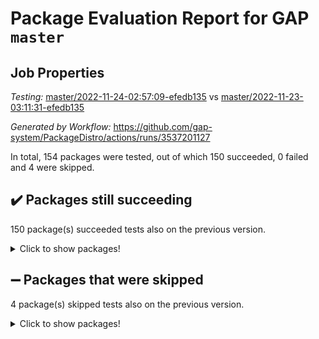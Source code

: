 # Package Evaluation Report for GAP `master`

## Job Properties

*Testing:* [master/2022-11-24-02:57:09-efedb135](https://github.com/gap-system/PackageDistro/blob/data/reports/master/2022-11-24-02:57:09-efedb135) vs [master/2022-11-23-03:11:31-efedb135](https://github.com/gap-system/PackageDistro/blob/data/reports/master/2022-11-23-03:11:31-efedb135)

*Generated by Workflow:* https://github.com/gap-system/PackageDistro/actions/runs/3537201127

In total, 154 packages were tested, out of which 150 succeeded, 0 failed and 4 were skipped.

## :heavy_check_mark: Packages still succeeding

150 package(s) succeeded tests also on the previous version.
<details><summary>Click to show packages!</summary>

- 4ti2interface 2022.09-01 [(success)](https://github.com/gap-system/PackageDistro/actions/runs/3537201127/jobs/5937077883)
- ace 5.6.1 [(success)](https://github.com/gap-system/PackageDistro/actions/runs/3537201127/jobs/5937077943)
- aclib 1.3.2 [(success)](https://github.com/gap-system/PackageDistro/actions/runs/3537201127/jobs/5937077994)
- agt 0.3 [(success)](https://github.com/gap-system/PackageDistro/actions/runs/3537201127/jobs/5937078047)
- alnuth 3.2.1 [(success)](https://github.com/gap-system/PackageDistro/actions/runs/3537201127/jobs/5937078105)
- anupq 3.2.6 [(success)](https://github.com/gap-system/PackageDistro/actions/runs/3537201127/jobs/5937078151)
- atlasrep 2.1.6 [(success)](https://github.com/gap-system/PackageDistro/actions/runs/3537201127/jobs/5937078198)
- autodoc 2022.10.20 [(success)](https://github.com/gap-system/PackageDistro/actions/runs/3537201127/jobs/5937078241)
- automata 1.15 [(success)](https://github.com/gap-system/PackageDistro/actions/runs/3537201127/jobs/5937078285)
- automgrp 1.3.2 [(success)](https://github.com/gap-system/PackageDistro/actions/runs/3537201127/jobs/5937078348)
- autpgrp 1.11 [(success)](https://github.com/gap-system/PackageDistro/actions/runs/3537201127/jobs/5937078399)
- cap 2022.11-16 [(success)](https://github.com/gap-system/PackageDistro/actions/runs/3537201127/jobs/5937078458)
- caratinterface 2.3.4 [(success)](https://github.com/gap-system/PackageDistro/actions/runs/3537201127/jobs/5937078500)
- cddinterface 2022.11.01 [(success)](https://github.com/gap-system/PackageDistro/actions/runs/3537201127/jobs/5937078543)
- circle 1.6.5 [(success)](https://github.com/gap-system/PackageDistro/actions/runs/3537201127/jobs/5937078619)
- classicpres 1.22 [(success)](https://github.com/gap-system/PackageDistro/actions/runs/3537201127/jobs/5937078671)
- cohomolo 1.6.10 [(success)](https://github.com/gap-system/PackageDistro/actions/runs/3537201127/jobs/5937078719)
- congruence 1.2.4 [(success)](https://github.com/gap-system/PackageDistro/actions/runs/3537201127/jobs/5937078768)
- corelg 1.56 [(success)](https://github.com/gap-system/PackageDistro/actions/runs/3537201127/jobs/5937078809)
- crime 1.6 [(success)](https://github.com/gap-system/PackageDistro/actions/runs/3537201127/jobs/5937078869)
- crisp 1.4.5 [(success)](https://github.com/gap-system/PackageDistro/actions/runs/3537201127/jobs/5937078907)
- crypting 0.10.4 [(success)](https://github.com/gap-system/PackageDistro/actions/runs/3537201127/jobs/5937078944)
- cryst 4.1.25 [(success)](https://github.com/gap-system/PackageDistro/actions/runs/3537201127/jobs/5937078991)
- crystcat 1.1.10 [(success)](https://github.com/gap-system/PackageDistro/actions/runs/3537201127/jobs/5937079039)
- ctbllib 1.3.4 [(success)](https://github.com/gap-system/PackageDistro/actions/runs/3537201127/jobs/5937079093)
- cubefree 1.19 [(success)](https://github.com/gap-system/PackageDistro/actions/runs/3537201127/jobs/5937079150)
- curlinterface 2.3.1 [(success)](https://github.com/gap-system/PackageDistro/actions/runs/3537201127/jobs/5937079210)
- cvec 2.7.6 [(success)](https://github.com/gap-system/PackageDistro/actions/runs/3537201127/jobs/5937079274)
- datastructures 0.3.0 [(success)](https://github.com/gap-system/PackageDistro/actions/runs/3537201127/jobs/5937079323)
- deepthought 1.0.6 [(success)](https://github.com/gap-system/PackageDistro/actions/runs/3537201127/jobs/5937079370)
- design 1.7 [(success)](https://github.com/gap-system/PackageDistro/actions/runs/3537201127/jobs/5937079424)
- difsets 2.3.1 [(success)](https://github.com/gap-system/PackageDistro/actions/runs/3537201127/jobs/5937079491)
- digraphs 1.6.0 [(success)](https://github.com/gap-system/PackageDistro/actions/runs/3537201127/jobs/5937079533)
- edim 1.3.6 [(success)](https://github.com/gap-system/PackageDistro/actions/runs/3537201127/jobs/5937079586)
- example 4.3.2 [(success)](https://github.com/gap-system/PackageDistro/actions/runs/3537201127/jobs/5937079624)
- examplesforhomalg 2022.10-01 [(success)](https://github.com/gap-system/PackageDistro/actions/runs/3537201127/jobs/5937079684)
- factint 1.6.3 [(success)](https://github.com/gap-system/PackageDistro/actions/runs/3537201127/jobs/5937079734)
- ferret 1.0.9 [(success)](https://github.com/gap-system/PackageDistro/actions/runs/3537201127/jobs/5937079792)
- fga 1.4.0 [(success)](https://github.com/gap-system/PackageDistro/actions/runs/3537201127/jobs/5937079835)
- fining 1.5.1 [(success)](https://github.com/gap-system/PackageDistro/actions/runs/3537201127/jobs/5937079887)
- float 1.0.3 [(success)](https://github.com/gap-system/PackageDistro/actions/runs/3537201127/jobs/5937079951)
- format 1.4.3 [(success)](https://github.com/gap-system/PackageDistro/actions/runs/3537201127/jobs/5937080021)
- forms 1.2.9 [(success)](https://github.com/gap-system/PackageDistro/actions/runs/3537201127/jobs/5937080071)
- fplsa 1.2.5 [(success)](https://github.com/gap-system/PackageDistro/actions/runs/3537201127/jobs/5937080116)
- fr 2.4.11 [(success)](https://github.com/gap-system/PackageDistro/actions/runs/3537201127/jobs/5937080169)
- francy 1.2.5 [(success)](https://github.com/gap-system/PackageDistro/actions/runs/3537201127/jobs/5937080248)
- fwtree 1.3 [(success)](https://github.com/gap-system/PackageDistro/actions/runs/3537201127/jobs/5937080305)
- gapdoc 1.6.6 [(success)](https://github.com/gap-system/PackageDistro/actions/runs/3537201127/jobs/5937080356)
- gauss 2022.11-01 [(success)](https://github.com/gap-system/PackageDistro/actions/runs/3537201127/jobs/5937080419)
- gaussforhomalg 2022.08-03 [(success)](https://github.com/gap-system/PackageDistro/actions/runs/3537201127/jobs/5937080488)
- gbnp 1.0.5 [(success)](https://github.com/gap-system/PackageDistro/actions/runs/3537201127/jobs/5937080557)
- generalizedmorphismsforcap 2022.11-01 [(success)](https://github.com/gap-system/PackageDistro/actions/runs/3537201127/jobs/5937080624)
- genss 1.6.8 [(success)](https://github.com/gap-system/PackageDistro/actions/runs/3537201127/jobs/5937080664)
- gradedmodules 2022.09-02 [(success)](https://github.com/gap-system/PackageDistro/actions/runs/3537201127/jobs/5937080706)
- gradedringforhomalg 2022.10-01 [(success)](https://github.com/gap-system/PackageDistro/actions/runs/3537201127/jobs/5937080756)
- grape 4.8.5 [(success)](https://github.com/gap-system/PackageDistro/actions/runs/3537201127/jobs/5937080810)
- groupoids 1.71 [(success)](https://github.com/gap-system/PackageDistro/actions/runs/3537201127/jobs/5937080851)
- grpconst 2.6.3 [(success)](https://github.com/gap-system/PackageDistro/actions/runs/3537201127/jobs/5937080923)
- guarana 0.96.3 [(success)](https://github.com/gap-system/PackageDistro/actions/runs/3537201127/jobs/5937080990)
- guava 3.17 [(success)](https://github.com/gap-system/PackageDistro/actions/runs/3537201127/jobs/5937081047)
- hap 1.47 [(success)](https://github.com/gap-system/PackageDistro/actions/runs/3537201127/jobs/5937081094)
- hapcryst 0.1.15 [(success)](https://github.com/gap-system/PackageDistro/actions/runs/3537201127/jobs/5937081155)
- hecke 1.5.3 [(success)](https://github.com/gap-system/PackageDistro/actions/runs/3537201127/jobs/5937081213)
- help 3.5 [(success)](https://github.com/gap-system/PackageDistro/actions/runs/3537201127/jobs/5937081269)
- homalg 2022.08-04 [(success)](https://github.com/gap-system/PackageDistro/actions/runs/3537201127/jobs/5937081332)
- homalgtocas 2022.11-02 [(success)](https://github.com/gap-system/PackageDistro/actions/runs/3537201127/jobs/5937081392)
- idrel 2.44 [(success)](https://github.com/gap-system/PackageDistro/actions/runs/3537201127/jobs/5937081450)
- images 1.3.1 [(success)](https://github.com/gap-system/PackageDistro/actions/runs/3537201127/jobs/5937081510)
- intpic 0.3.0 [(success)](https://github.com/gap-system/PackageDistro/actions/runs/3537201127/jobs/5937081589)
- io 4.8.0 [(success)](https://github.com/gap-system/PackageDistro/actions/runs/3537201127/jobs/5937081649)
- io_forhomalg 2022.11-01 [(success)](https://github.com/gap-system/PackageDistro/actions/runs/3537201127/jobs/5937081712)
- irredsol 1.4.4 [(success)](https://github.com/gap-system/PackageDistro/actions/runs/3537201127/jobs/5937081763)
- json 2.1.1 [(success)](https://github.com/gap-system/PackageDistro/actions/runs/3537201127/jobs/5937081812)
- jupyterkernel 1.4.1 [(success)](https://github.com/gap-system/PackageDistro/actions/runs/3537201127/jobs/5937081859)
- jupyterviz 1.5.6 [(success)](https://github.com/gap-system/PackageDistro/actions/runs/3537201127/jobs/5937081946)
- kan 1.34 [(success)](https://github.com/gap-system/PackageDistro/actions/runs/3537201127/jobs/5937081991)
- kbmag 1.5.10 [(success)](https://github.com/gap-system/PackageDistro/actions/runs/3537201127/jobs/5937082040)
- laguna 3.9.5 [(success)](https://github.com/gap-system/PackageDistro/actions/runs/3537201127/jobs/5937082104)
- liealgdb 2.2.1 [(success)](https://github.com/gap-system/PackageDistro/actions/runs/3537201127/jobs/5937082153)
- liepring 2.8 [(success)](https://github.com/gap-system/PackageDistro/actions/runs/3537201127/jobs/5937082197)
- liering 2.4.2 [(success)](https://github.com/gap-system/PackageDistro/actions/runs/3537201127/jobs/5937082260)
- linearalgebraforcap 2022.11-07 [(success)](https://github.com/gap-system/PackageDistro/actions/runs/3537201127/jobs/5937082308)
- localizeringforhomalg 2022.09-01 [(success)](https://github.com/gap-system/PackageDistro/actions/runs/3537201127/jobs/5937082364)
- loops 3.4.3 [(success)](https://github.com/gap-system/PackageDistro/actions/runs/3537201127/jobs/5937082412)
- lpres 1.0.3 [(success)](https://github.com/gap-system/PackageDistro/actions/runs/3537201127/jobs/5937082456)
- majoranaalgebras 1.5 [(success)](https://github.com/gap-system/PackageDistro/actions/runs/3537201127/jobs/5937082543)
- mapclass 1.4.6 [(success)](https://github.com/gap-system/PackageDistro/actions/runs/3537201127/jobs/5937082595)
- matgrp 0.70 [(success)](https://github.com/gap-system/PackageDistro/actions/runs/3537201127/jobs/5937082632)
- matricesforhomalg 2022.11-02 [(success)](https://github.com/gap-system/PackageDistro/actions/runs/3537201127/jobs/5937082683)
- modisom 2.5.3 [(success)](https://github.com/gap-system/PackageDistro/actions/runs/3537201127/jobs/5937082722)
- modulepresentationsforcap 2022.11-02 [(success)](https://github.com/gap-system/PackageDistro/actions/runs/3537201127/jobs/5937082775)
- modules 2022.09-01 [(success)](https://github.com/gap-system/PackageDistro/actions/runs/3537201127/jobs/5937082824)
- monoidalcategories 2022.11-02 [(success)](https://github.com/gap-system/PackageDistro/actions/runs/3537201127/jobs/5937082884)
- nconvex 2022.09-01 [(success)](https://github.com/gap-system/PackageDistro/actions/runs/3537201127/jobs/5937082943)
- nilmat 1.4.2 [(success)](https://github.com/gap-system/PackageDistro/actions/runs/3537201127/jobs/5937083000)
- nock 1.5 [(success)](https://github.com/gap-system/PackageDistro/actions/runs/3537201127/jobs/5937083046)
- normalizinterface 1.3.5 [(success)](https://github.com/gap-system/PackageDistro/actions/runs/3537201127/jobs/5937083113)
- nq 2.5.9 [(success)](https://github.com/gap-system/PackageDistro/actions/runs/3537201127/jobs/5937083151)
- numericalsgps 1.3.1 [(success)](https://github.com/gap-system/PackageDistro/actions/runs/3537201127/jobs/5937083206)
- openmath 11.5.1 [(success)](https://github.com/gap-system/PackageDistro/actions/runs/3537201127/jobs/5937083265)
- orb 4.9.0 [(success)](https://github.com/gap-system/PackageDistro/actions/runs/3537201127/jobs/5937083332)
- packagemanager 1.3.2 [(success)](https://github.com/gap-system/PackageDistro/actions/runs/3537201127/jobs/5937083389)
- patternclass 2.4.3 [(success)](https://github.com/gap-system/PackageDistro/actions/runs/3537201127/jobs/5937083440)
- permut 2.0.4 [(success)](https://github.com/gap-system/PackageDistro/actions/runs/3537201127/jobs/5937083529)
- polenta 1.3.10 [(success)](https://github.com/gap-system/PackageDistro/actions/runs/3537201127/jobs/5937083585)
- polymaking 0.8.6 [(success)](https://github.com/gap-system/PackageDistro/actions/runs/3537201127/jobs/5937083621)
- primgrp 3.4.2 [(success)](https://github.com/gap-system/PackageDistro/actions/runs/3537201127/jobs/5937083664)
- profiling 2.5.1 [(success)](https://github.com/gap-system/PackageDistro/actions/runs/3537201127/jobs/5937083710)
- qpa 1.34 [(success)](https://github.com/gap-system/PackageDistro/actions/runs/3537201127/jobs/5937083747)
- quagroup 1.8.3 [(success)](https://github.com/gap-system/PackageDistro/actions/runs/3537201127/jobs/5937083786)
- radiroot 2.9 [(success)](https://github.com/gap-system/PackageDistro/actions/runs/3537201127/jobs/5937083842)
- rcwa 4.7.0 [(success)](https://github.com/gap-system/PackageDistro/actions/runs/3537201127/jobs/5937083893)
- rds 1.8 [(success)](https://github.com/gap-system/PackageDistro/actions/runs/3537201127/jobs/5937083941)
- recog 1.4.2 [(success)](https://github.com/gap-system/PackageDistro/actions/runs/3537201127/jobs/5937083985)
- repndecomp 1.2.1 [(success)](https://github.com/gap-system/PackageDistro/actions/runs/3537201127/jobs/5937084035)
- repsn 3.1.0 [(success)](https://github.com/gap-system/PackageDistro/actions/runs/3537201127/jobs/5937084083)
- resclasses 4.7.3 [(success)](https://github.com/gap-system/PackageDistro/actions/runs/3537201127/jobs/5937084123)
- ringsforhomalg 2022.11-01 [(success)](https://github.com/gap-system/PackageDistro/actions/runs/3537201127/jobs/5937084172)
- sco 2022.09-01 [(success)](https://github.com/gap-system/PackageDistro/actions/runs/3537201127/jobs/5937084222)
- scscp 2.3.1 [(success)](https://github.com/gap-system/PackageDistro/actions/runs/3537201127/jobs/5937084259)
- semigroups 5.1.0 [(success)](https://github.com/gap-system/PackageDistro/actions/runs/3537201127/jobs/5937084307)
- sglppow 2.3 [(success)](https://github.com/gap-system/PackageDistro/actions/runs/3537201127/jobs/5937084356)
- sgpviz 0.999.5 [(success)](https://github.com/gap-system/PackageDistro/actions/runs/3537201127/jobs/5937084397)
- simpcomp 2.1.14 [(success)](https://github.com/gap-system/PackageDistro/actions/runs/3537201127/jobs/5937084446)
- singular 2022.09.23 [(success)](https://github.com/gap-system/PackageDistro/actions/runs/3537201127/jobs/5937084499)
- sla 1.5.3 [(success)](https://github.com/gap-system/PackageDistro/actions/runs/3537201127/jobs/5937084548)
- smallgrp 1.5.1 [(success)](https://github.com/gap-system/PackageDistro/actions/runs/3537201127/jobs/5937084603)
- smallsemi 0.6.13 [(success)](https://github.com/gap-system/PackageDistro/actions/runs/3537201127/jobs/5937084642)
- sonata 2.9.5 [(success)](https://github.com/gap-system/PackageDistro/actions/runs/3537201127/jobs/5937084679)
- sophus 1.27 [(success)](https://github.com/gap-system/PackageDistro/actions/runs/3537201127/jobs/5937084716)
- spinsym 1.5.2 [(success)](https://github.com/gap-system/PackageDistro/actions/runs/3537201127/jobs/5937084760)
- standardff 0.9.4 [(success)](https://github.com/gap-system/PackageDistro/actions/runs/3537201127/jobs/5937084810)
- symbcompcc 1.3.2 [(success)](https://github.com/gap-system/PackageDistro/actions/runs/3537201127/jobs/5937084866)
- thelma 1.3 [(success)](https://github.com/gap-system/PackageDistro/actions/runs/3537201127/jobs/5937084921)
- tomlib 1.2.9 [(success)](https://github.com/gap-system/PackageDistro/actions/runs/3537201127/jobs/5937085003)
- toolsforhomalg 2022.10-01 [(success)](https://github.com/gap-system/PackageDistro/actions/runs/3537201127/jobs/5937085052)
- toric 1.9.5 [(success)](https://github.com/gap-system/PackageDistro/actions/runs/3537201127/jobs/5937085100)
- toricvarieties 2022.07.13 [(success)](https://github.com/gap-system/PackageDistro/actions/runs/3537201127/jobs/5937085182)
- transgrp 3.6.3 [(success)](https://github.com/gap-system/PackageDistro/actions/runs/3537201127/jobs/5937085247)
- ugaly 4.0.3 [(success)](https://github.com/gap-system/PackageDistro/actions/runs/3537201127/jobs/5937085316)
- unipot 1.5 [(success)](https://github.com/gap-system/PackageDistro/actions/runs/3537201127/jobs/5937085363)
- unitlib 4.1.0 [(success)](https://github.com/gap-system/PackageDistro/actions/runs/3537201127/jobs/5937085414)
- utils 0.78 [(success)](https://github.com/gap-system/PackageDistro/actions/runs/3537201127/jobs/5937085471)
- uuid 0.7 [(success)](https://github.com/gap-system/PackageDistro/actions/runs/3537201127/jobs/5937085532)
- walrus 0.9991 [(success)](https://github.com/gap-system/PackageDistro/actions/runs/3537201127/jobs/5937085593)
- wedderga 4.10.2 [(success)](https://github.com/gap-system/PackageDistro/actions/runs/3537201127/jobs/5937085666)
- xmod 2.88 [(success)](https://github.com/gap-system/PackageDistro/actions/runs/3537201127/jobs/5937085723)
- xmodalg 1.22 [(success)](https://github.com/gap-system/PackageDistro/actions/runs/3537201127/jobs/5937085776)
- yangbaxter 0.10.1 [(success)](https://github.com/gap-system/PackageDistro/actions/runs/3537201127/jobs/5937085840)
- zeromqinterface 0.14 [(success)](https://github.com/gap-system/PackageDistro/actions/runs/3537201127/jobs/5937085912)
</details>

## :heavy_minus_sign: Packages that were skipped

4 package(s) skipped tests also on the previous version.
<details><summary>Click to show packages!</summary>

- browse 1.8.18 [(skipped)](https://github.com/gap-system/PackageDistro/actions/runs/3537201127/jobs/5936956243)
- itc 1.5.1 [(skipped)](https://github.com/gap-system/PackageDistro/actions/runs/3537201127/jobs/5936956243)
- polycyclic 2.16 [(skipped)](https://github.com/gap-system/PackageDistro/actions/runs/3537201127/jobs/5936956243)
- xgap 4.31 [(skipped)](https://github.com/gap-system/PackageDistro/actions/runs/3537201127/jobs/5936956243)
</details>

